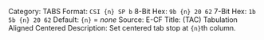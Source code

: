Category: TABS
Format: `CSI {n} SP b`
8-Bit Hex: `9b {n} 20 62`
7-Bit Hex: `1b 5b {n} 20 62`
Default: `{n}` = *none*
Source: E-CF
Title: (TAC) Tabulation Aligned Centered
Description: Set centered tab stop at `{n}`th column.
